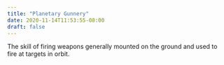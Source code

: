 ```yaml
---
title: "Planetary Gunnery"
date: 2020-11-14T11:53:55-08:00
draft: false
---
```


The skill of firing weapons generally mounted on the ground and used to fire at targets in orbit.